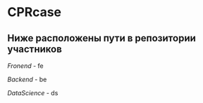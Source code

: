 # CPRcase
Ниже расположены пути в репозитории участников
----------------------------------------------
*Fronend* - fe

*Backend* - be

*DataScience* - ds
